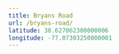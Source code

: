 ```yaml
---
title: Bryans Road
url: /bryans-road/
latitude: 38.627062300000006
longitude: -77.07303250000001
---
```

